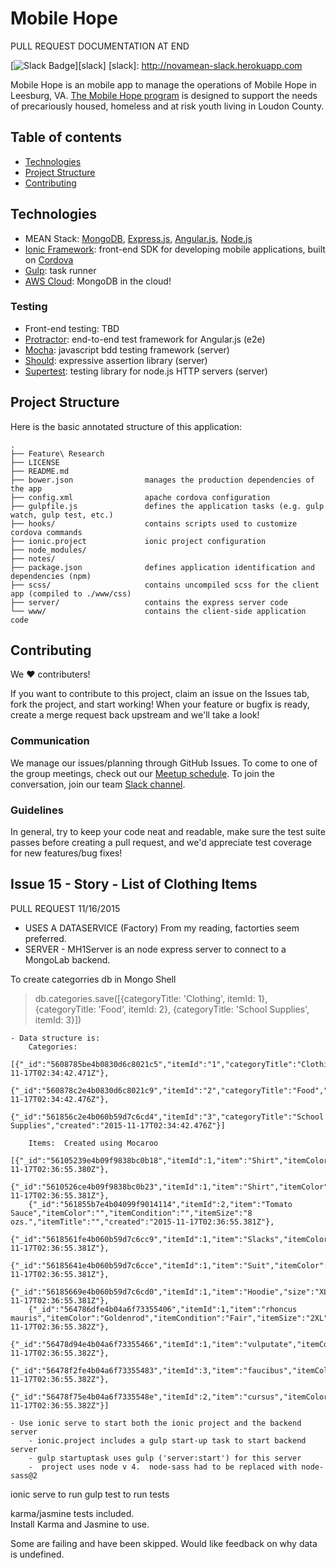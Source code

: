 Mobile Hope
===========
PULL REQUEST DOCUMENTATION AT END 

[![Slack Badge](http://novamean-slack.herokuapp.com/badge.svg)][slack]
[slack]: http://novamean-slack.herokuapp.com

Mobile Hope is an mobile app to manage the operations of Mobile Hope in Leesburg, VA.  [The Mobile Hope program](http://www.mobilehopeloudoun.org/) is designed to support the needs of precariously housed, homeless and at risk youth living in Loudon County. 


Table of contents
-----------------
  
  * [Technologies](#technologies)
  * [Project Structure](#project-structure)
  * [Contributing](#contributing)
  
Technologies
------------

* MEAN Stack: [MongoDB][mongo], [Express.js][express], [Angular.js][angular], [Node.js][node]
* [Ionic Framework][ionic]: front-end SDK for developing mobile applications, built on [Cordova][cordova]
* [Gulp][gulp]: task runner
* [AWS Cloud][mongo-aws]: MongoDB in the cloud!

[mongo]:    https://www.mongodb.org/
[express]:  http://expressjs.com/
[angular]:  https://angularjs.org/
[node]:     http://nodejs.org
[ionic]:    http://ionicframework.com/
[cordova]:  https://cordova.apache.org/
[gulp]:     http://gulpjs.com/
[mongo-aws]: https://s3.amazonaws.com/quickstart-reference/mongodb/latest/doc/MongoDB_on_the_AWS_Cloud.pdf

### Testing

* Front-end testing: TBD
* [Protractor](https://angular.github.io/protractor/#/): end-to-end test framework for Angular.js (e2e)
* [Mocha](https://mochajs.org/): javascript bdd testing framework (server)
* [Should](https://shouldjs.github.io/): expressive assertion library (server)
* [Supertest](https://github.com/visionmedia/supertest): testing library for node.js HTTP servers (server)

Project Structure
-----------------

Here is the basic annotated structure of this application:

```
.
├── Feature\ Research
├── LICENSE
├── README.md
├── bower.json                manages the production dependencies of the app
├── config.xml                apache cordova configuration
├── gulpfile.js               defines the application tasks (e.g. gulp watch, gulp test, etc.)
├── hooks/                    contains scripts used to customize cordova commands
├── ionic.project             ionic project configuration
├── node_modules/
├── notes/
├── package.json              defines application identification and dependencies (npm)
├── scss/                     contains uncompiled scss for the client app (compiled to ./www/css)
├── server/                   contains the express server code
└── www/                      contains the client-side application code
```


Contributing
------------

We ♥ contributers!

If you want to contribute to this project, claim an issue
on the Issues tab, fork the project, and start working! When your feature
or bugfix is ready, create a merge request back upstream and we'll
take a look!

### Communication

We manage our issues/planning through GitHub Issues. To come to one of
the group meetings, check out our [Meetup schedule][novamean].
To join the conversation, join our team [Slack channel][novamean-slack].

[novamean]:       http://www.meetup.com/NOVA-MEAN/
[novamean-slack]: http://novamean-slack.herokuapp.com/

### Guidelines

In general, try to keep your code neat and readable, make sure the test suite
passes before creating a pull request, and we'd appreciate test coverage for
new features/bug fixes!


Issue 15 - Story - List of Clothing Items
------------------------------------
 PULL REQUEST 11/16/2015
 
 - USES A DATASERVICE (Factory) From my reading, factorties seem preferred.
 - SERVER - MH1Server is an node express server to connect to a MongoLab backend.
 
 To create categorries db in Mongo Shell
 
 > db.categories.save([{categoryTitle: 'Clothing', itemId: 1},
             {categoryTitle: 'Food', itemId: 2},
             {categoryTitle: 'School Supplies', itemId: 3}])
  
    - Data structure is:
        Categories:
        [{"_id":"5608785be4b0830d6c8021c5","itemId":"1","categoryTitle":"Clothing","created":"2015-11-17T02:34:42.471Z"},
        {"_id":"560878c2e4b0830d6c8021c9","itemId":"2","categoryTitle":"Food","created":"2015-11-17T02:34:42.476Z"},
        {"_id":"561856c2e4b060b59d7c6cd4","itemId":"3","categoryTitle":"School Supplies","created":"2015-11-17T02:34:42.476Z"}]
        
        Items:  Created using Mocaroo
        [{"_id":"56105239e4b09f9838bc0b18","itemId":1,"item":"Shirt","itemColor":"","itemCondition":"","itemSize":"XL","itemTitle":"","created":"2015-11-17T02:36:55.380Z"},
        {"_id":"5610526ce4b09f9838bc0b23","itemId":1,"item":"Shirt","itemColor":"","itemCondition":"","itemSize":"M","itemTitle":"","created":"2015-11-17T02:36:55.381Z"},
        {"_id":"561855b7e4b04099f9014114","itemId":2,"item":"Tomato Sauce","itemColor":"","itemCondition":"","itemSize":"8 ozs.","itemTitle":"","created":"2015-11-17T02:36:55.381Z"},
        {"_id":"5618561fe4b060b59d7c6cc9","itemId":1,"item":"Slacks","itemColor":"","itemCondition":"","itemSize":"36","itemTitle":"","created":"2015-11-17T02:36:55.381Z"},
        {"_id":"56185641e4b060b59d7c6cce","itemId":1,"item":"Suit","itemColor":"","itemCondition":"","itemSize":"43L","itemTitle":"","created":"2015-11-17T02:36:55.381Z"},
        {"_id":"56185669e4b060b59d7c6cd0","itemId":1,"item":"Hoodie","size":"XL","itemColor":"","itemCondition":"","itemSize":"","itemTitle":"","created":"2015-11-17T02:36:55.381Z"},
        {"_id":"564786dfe4b04a6f73355406","itemId":1,"item":"rhoncus mauris","itemColor":"Goldenrod","itemCondition":"Fair","itemSize":"2XL","itemTitle":"","created":"2015-11-17T02:36:55.382Z"},
        {"_id":"56478d94e4b04a6f73355466","itemId":1,"item":"vulputate","itemColor":"Teal","itemCondition":"NIB","itemSize":"M","itemTitle":"","created":"2015-11-17T02:36:55.382Z"},
        {"_id":"56478f2fe4b04a6f73355483","itemId":3,"item":"faucibus","itemColor":"Khaki","itemCondition":"Excellent","itemSize":"L","itemTitle":"","created":"2015-11-17T02:36:55.382Z"},
        {"_id":"56478f75e4b04a6f7335548e","itemId":2,"item":"cursus","itemColor":"Khaki","itemCondition":"Good","itemSize":"S","itemTitle":"","created":"2015-11-17T02:36:55.382Z"}]
    
    - Use ionic serve to start both the ionic project and the backend server
        - ionic.project includes a gulp start-up task to start backend server
        - gulp startuptask uses gulp ('server:start') for this server
        -  project uses node v 4.  node-sass had to be replaced with node-sass@2

ionic serve to run
gulp test to run tests

karma/jasmine tests included.  
Install Karma and Jasmine to use.

Some are failing and have been skipped.
Would like feedback on why data is undefined.